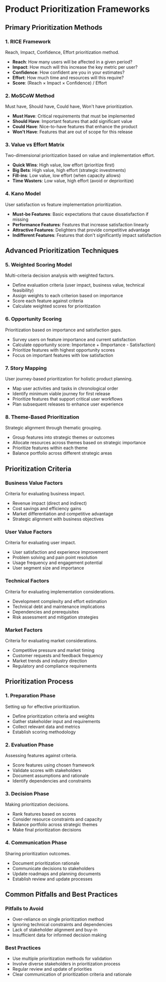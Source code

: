 # Product Prioritization Frameworks

## Primary Prioritization Methods

### 1. RICE Framework

Reach, Impact, Confidence, Effort prioritization method.

- **Reach**: How many users will be affected in a given period?
- **Impact**: How much will this increase the key metric per user?
- **Confidence**: How confident are you in your estimates?
- **Effort**: How much time and resources will this require?
- **Score**: (Reach × Impact × Confidence) / Effort

### 2. MoSCoW Method

Must have, Should have, Could have, Won't have prioritization.

- **Must Have**: Critical requirements that must be implemented
- **Should Have**: Important features that add significant value
- **Could Have**: Nice-to-have features that enhance the product
- **Won't Have**: Features that are out of scope for this release

### 3. Value vs Effort Matrix

Two-dimensional prioritization based on value and implementation effort.

- **Quick Wins**: High value, low effort (prioritize first)
- **Big Bets**: High value, high effort (strategic investments)
- **Fill-ins**: Low value, low effort (when capacity allows)
- **Time Wasters**: Low value, high effort (avoid or deprioritize)

### 4. Kano Model

User satisfaction vs feature implementation prioritization.

- **Must-be Features**: Basic expectations that cause dissatisfaction if missing
- **Performance Features**: Features that increase satisfaction linearly
- **Attractive Features**: Delighters that provide competitive advantage
- **Indifferent Features**: Features that don't significantly impact satisfaction

## Advanced Prioritization Techniques

### 5. Weighted Scoring Model

Multi-criteria decision analysis with weighted factors.

- Define evaluation criteria (user impact, business value, technical feasibility)
- Assign weights to each criterion based on importance
- Score each feature against criteria
- Calculate weighted scores for prioritization

### 6. Opportunity Scoring

Prioritization based on importance and satisfaction gaps.

- Survey users on feature importance and current satisfaction
- Calculate opportunity score: Importance + (Importance - Satisfaction)
- Prioritize features with highest opportunity scores
- Focus on important features with low satisfaction

### 7. Story Mapping

User journey-based prioritization for holistic product planning.

- Map user activities and tasks in chronological order
- Identify minimum viable journey for first release
- Prioritize features that support critical user workflows
- Plan subsequent releases to enhance user experience

### 8. Theme-Based Prioritization

Strategic alignment through thematic grouping.

- Group features into strategic themes or outcomes
- Allocate resources across themes based on strategic importance
- Prioritize features within each theme
- Balance portfolio across different strategic areas

## Prioritization Criteria

### Business Value Factors

Criteria for evaluating business impact.

- Revenue impact (direct and indirect)
- Cost savings and efficiency gains
- Market differentiation and competitive advantage
- Strategic alignment with business objectives

### User Value Factors

Criteria for evaluating user impact.

- User satisfaction and experience improvement
- Problem solving and pain point resolution
- Usage frequency and engagement potential
- User segment size and importance

### Technical Factors

Criteria for evaluating implementation considerations.

- Development complexity and effort estimation
- Technical debt and maintenance implications
- Dependencies and prerequisites
- Risk assessment and mitigation strategies

### Market Factors

Criteria for evaluating market considerations.

- Competitive pressure and market timing
- Customer requests and feedback frequency
- Market trends and industry direction
- Regulatory and compliance requirements

## Prioritization Process

### 1. Preparation Phase

Setting up for effective prioritization.

- Define prioritization criteria and weights
- Gather stakeholder input and requirements
- Collect relevant data and metrics
- Establish scoring methodology

### 2. Evaluation Phase

Assessing features against criteria.

- Score features using chosen framework
- Validate scores with stakeholders
- Document assumptions and rationale
- Identify dependencies and constraints

### 3. Decision Phase

Making prioritization decisions.

- Rank features based on scores
- Consider resource constraints and capacity
- Balance portfolio across strategic themes
- Make final prioritization decisions

### 4. Communication Phase

Sharing prioritization outcomes.

- Document prioritization rationale
- Communicate decisions to stakeholders
- Update roadmaps and planning documents
- Establish review and update processes

## Common Pitfalls and Best Practices

### Pitfalls to Avoid

- Over-reliance on single prioritization method
- Ignoring technical constraints and dependencies
- Lack of stakeholder alignment and buy-in
- Insufficient data for informed decision making

### Best Practices

- Use multiple prioritization methods for validation
- Involve diverse stakeholders in prioritization process
- Regular review and update of priorities
- Clear communication of prioritization criteria and rationale
